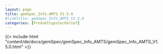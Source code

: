 ```yaml
---
layout: page
title: gemSpec_Info_AMTS_V1.5.0
#linkTitle: gemSpec_Info_AMTS_V1.5.0
categories: [Produkttypsteckbrief]
---
```

{{< include-html "content/de/docs/gemSpec/gemSpec_Info_AMTS/gemSpec_Info_AMTS_V1.5.0.html" >}}